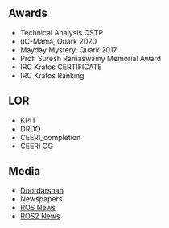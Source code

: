 ## Awards
- Technical Analysis QSTP
- uC-Mania, Quark 2020
- Mayday Mystery, Quark 2017
- Prof. Suresh Ramaswamy Memorial Award
- IRC Kratos CERTIFICATE
- IRC Kratos Ranking

## LOR
- KPIT
- DRDO
- CEERI_completion
- CEERI OG

## Media 
- [Doordarshan](https://youtu.be/Fpv0ImCxmyg)
- Newspapers
- [ROS News](https://discourse.ros.org/t/news-for-the-week-of-9-7-2020/16368)
- [ROS2 News](https://discourse.ros.org/t/ros-news-for-the-week-of-7-27-2020/15698)
